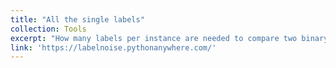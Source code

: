 ```yaml
---
title: "All the single labels"
collection: Tools
excerpt: "How many labels per instance are needed to compare two binary classifiers? Accompanying tool to the paper <a href='https://arxiv.org/pdf/2402.02249.pdf'> Don't Label Twice: Quantity Beats Quality when Comparing Binary Classifiers on a Budget</a>."
link: 'https://labelnoise.pythonanywhere.com/'
---
```

